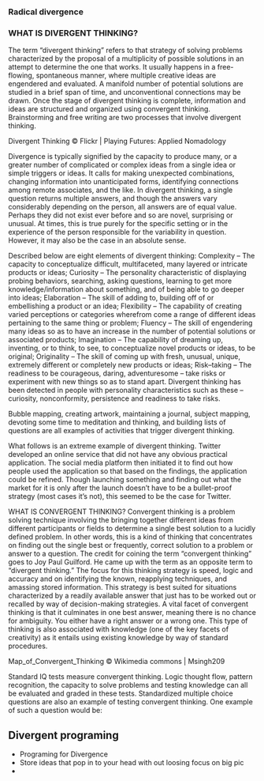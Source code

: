 ### Radical divergence


### WHAT IS DIVERGENT THINKING?
The term “divergent thinking” refers to that strategy of solving problems characterized by the proposal of a multiplicity of possible solutions in an attempt to determine the one that works. It usually happens in a free-flowing, spontaneous manner, where multiple creative ideas are engendered and evaluated. A manifold number of potential solutions are studied in a brief span of time, and unconventional connections may be drawn. Once the stage of divergent thinking is complete, information and ideas are structured and organized using convergent thinking. Brainstorming and free writing are two processes that involve divergent thinking.

Divergent Thinking
© Flickr | Playing Futures: Applied Nomadology

Divergence is typically signified by the capacity to produce many, or a greater number of complicated or complex ideas from a single idea or simple triggers or ideas. It calls for making unexpected combinations, changing information into unanticipated forms, identifying connections among remote associates, and the like. In divergent thinking, a single question returns multiple answers, and though the answers vary considerably depending on the person, all answers are of equal value. Perhaps they did not exist ever before and so are novel, surprising or unusual. At times, this is true purely for the specific setting or in the experience of the person responsible for the variability in question. However, it may also be the case in an absolute sense.

Described below are eight elements of divergent thinking:
Complexity – The capacity to conceptualize difficult, multifaceted, many layered or intricate products or ideas;
Curiosity – The personality characteristic of displaying probing behaviors, searching, asking questions, learning to get more knowledge/information about something, and of being able to go deeper into ideas;
Elaboration – The skill of adding to, building off of or embellishing a product or an idea;
Flexibility – The capability of creating varied perceptions or categories wherefrom come a range of different ideas pertaining to the same thing or problem;
Fluency – The skill of engendering many ideas so as to have an increase in the number of potential solutions or associated products;
Imagination – The capability of dreaming up, inventing, or to think, to see, to conceptualize novel products or ideas, to be original;
Originality – The skill of coming up with fresh, unusual, unique, extremely different or completely new products or ideas;
Risk–taking – The readiness to be courageous, daring, adventuresome – take risks or experiment with new things so as to stand apart.
Divergent thinking has been detected in people with personality characteristics such as these – curiosity, nonconformity, persistence and readiness to take risks.

Bubble mapping, creating artwork, maintaining a journal, subject mapping, devoting some time to meditation and thinking, and building lists of questions are all examples of activities that trigger divergent thinking.

What follows is an extreme example of divergent thinking. Twitter developed an online service that did not have any obvious practical application. The social media platform then initiated it to find out how people used the application so that based on the findings, the application could be refined. Though launching something and finding out what the market for it is only after the launch doesn’t have to be a bullet-proof strategy (most cases it’s not), this seemed to be the case for Twitter.


WHAT IS CONVERGENT THINKING?
Convergent thinking is a problem solving technique involving the bringing together different ideas from different participants or fields to determine a single best solution to a lucidly defined problem. In other words, this is a kind of thinking that concentrates on finding out the single best or frequently, correct solution to a problem or answer to a question. The credit for coining the term “convergent thinking” goes to Joy Paul Guilford. He came up with the term as an opposite term to “divergent thinking.” The focus for this thinking strategy is speed, logic and accuracy and on identifying the known, reapplying techniques, and amassing stored information. This strategy is best suited for situations characterized by a readily available answer that just has to be worked out or recalled by way of decision-making strategies. A vital facet of convergent thinking is that it culminates in one best answer, meaning there is no chance for ambiguity. You either have a right answer or a wrong one. This type of thinking is also associated with knowledge (one of the key facets of creativity) as it entails using existing knowledge by way of standard procedures.

Map_of_Convergent_Thinking
© Wikimedia commons | Msingh209

Standard IQ tests measure convergent thinking. Logic thought flow, pattern recognition, the capacity to solve problems and testing knowledge can all be evaluated and graded in these tests. Standardized multiple choice questions are also an example of testing convergent thinking. One example of such a question would be:


## Divergent programing
- Programing for Divergence
- Store ideas that pop in to your head with out loosing focus on big pic  
-
